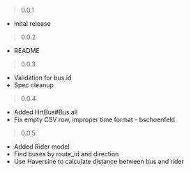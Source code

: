 > 0.0.1

* Inital release

> 0.0.2

* README

> 0.0.3

* Validation for bus.id
* Spec cleanup

> 0.0.4

* Added HrtBus#Bus.all
* Fix empty CSV row, improper time format - bschoenfeld

> 0.0.5

* Added Rider model
* Find buses by route_id and direction
* Use Haversine to calculate distance between bus and rider

